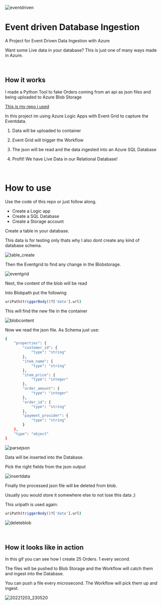 ![eventdriven](https://user-images.githubusercontent.com/108484798/205466499-4493ab47-7a4c-4fd0-8f4e-f9a5d767360b.jpg)

# Event driven Database Ingestion
A Project for Event Driven Data Ingestion with Azure

Want some Live data in your database? This is just one of many ways made in Azure.

</br>

## How it works

I made a Python Tool to fake Orders coming from an api as json files and being uploaded to Azure Blob Storage

[This is my repo i used](https://github.com/PatrickDegner/FakeOrderDatabaseEntry)

In this project im using Azure Logic Apps with Event Grid to capture the Eventdata.

1. Data will be uploaded to container
2. Event Grid will trigger the Workflow
3. The json will be read and the data ingested into an Azure SQL Database

4. Profit! We have Live Data in our Relational Database!


</br>

# How to use

Use the code of this repo or just follow along.

- Create a Logic app
- Create a SQL Database
- Create a Storage account


Create a table in your database.

This data is for testing only thats why I also dont create any kind of database schema.

![table_create](https://user-images.githubusercontent.com/108484798/205465405-ec6b6f23-62a3-481a-890e-48715cb1679b.png)

Then the Eventgrid to find any change in the Blobstorage.

![eventgrid](https://user-images.githubusercontent.com/108484798/205463746-84cd95ca-0a44-4487-87a6-dc2b06aff8ac.png)

Next, the content of the blob will be read

Into Blobpath put the following
```sh
uriPath(triggerBody()?['data'].url)
```
This will find the new file in the container

![blobcontent](https://user-images.githubusercontent.com/108484798/205463742-0f557672-d2b8-441c-9004-775fa4706b2f.png)

Now we read the json file.
As Schema just use:
```sh
{
    "properties": {
        "customer_id": {
            "type": "string"
        },
        "item_name": {
            "type": "string"
        },
        "item_price": {
            "type": "integer"
        },
        "order_amount": {
            "type": "integer"
        },
        "order_id": {
            "type": "string"
        },
        "payment_provider": {
            "type": "string"
        }
    },
    "type": "object"
}
```

![parsejson](https://user-images.githubusercontent.com/108484798/205463752-394aceea-da7d-4319-9b4c-99254073e95d.png)

Data will be inserted into the Database.

Pick the right fields from the json output

![insertdata](https://user-images.githubusercontent.com/108484798/205463749-7c661305-b231-475f-af3f-435fa47df1c9.png)

Finally the processed json file will be deleted from blob.

Usually you would store it somewhere else to not lose this data ;)

This uripath is used again:
```sh
uriPath(triggerBody()?['data'].url)
```

![deleteblob](https://user-images.githubusercontent.com/108484798/205463743-9386e477-1fc4-419c-9ab2-fcaeda9bbbe2.png)

</br>

## How it looks like in action

In this gif you can see how I create 25 Orders. 1 every second.

The files will be pushed to Blob Storage and the Workflow will catch them and ingest into the Database.

You can push a file every microsecond. The Workflow will pick them up and ingest.



![20221203_230520](https://user-images.githubusercontent.com/108484798/205464659-60d8d4ab-996f-40c1-8b3b-ae49d61716ad.gif)


